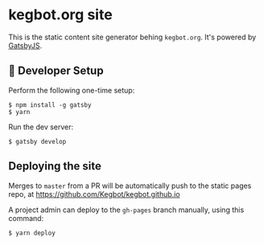 # kegbot.org site

This is the static content site generator behing `kegbot.org`. It's powered by
[GatsbyJS](https://www.gatsbyjs.org/).

## 🚀 Developer Setup

Perform the following one-time setup:
```
$ npm install -g gatsby
$ yarn
```

Run the dev server:
```
$ gatsby develop
```

## Deploying the site

Merges to `master` from a PR will be automatically push to the static
pages repo, at https://github.com/Kegbot/kegbot.github.io

A project admin can deploy to the `gh-pages` branch manually, using this command:
```
$ yarn deploy
```
